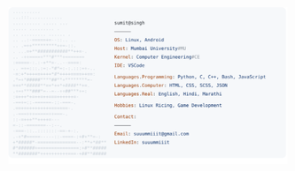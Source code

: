 <a href="https://github.com/suuummiiit">
  <picture>
    <source media="(prefers-color-scheme: dark)" srcset="https://raw.githubusercontent.com/suuummiiit/suuummiiit/main/dark_mode.svg">
    <img alt="Andrew Grant's GitHub Profile README" src="https://raw.githubusercontent.com/suuummiiit/suuummiiit/main/light_mode.svg">
  </picture>
</a>
